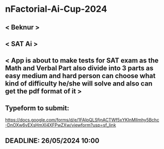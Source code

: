 # nFactorial-Ai-Cup-2024


## < Beknur >

## < SAT Ai >

## < App is about to make tests for SAT exam as the Math and Verbal Part also divide into 3 parts as easy medium and hard person can choose what kind of difficulty he/she will solve and also can get the pdf format of it  >


## Typeform to submit:
https://docs.google.com/forms/d/e/1FAIpQLSfjnACTWf5xYKInMllmhy5Bchc-DnOXw6vEXsHmXI4XFPwZXw/viewform?usp=sf_link

## DEADLINE: 26/05/2024 10:00
